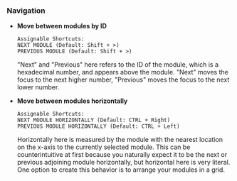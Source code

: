 ### Navigation
  - __Move between modules by ID__
    ```
    Assignable Shortcuts:
    NEXT MODULE (Default: Shift + >)
    PREVIOUS MODULE (Default: Shift + >)
    ```
    "Next" and "Previous" here refers to the ID of the module, which is a hexadecimal number, and appears above the module. "Next" moves the focus to the next higher number, "Previous" moves the focus to the next lower number.

  - __Move between modules horizontally__
    ```
    Assignable Shortcuts:
    NEXT MODULE HORIZONTALLY (Default: CTRL + Right)
    PREVIOUS MODULE HORIZONTALLY (Default: CTRL + Left)
    ```
    Horizontally here is measured by the module with the nearest location on the x-axis to the currently selected module. This can be counterintuitive at first because you naturally expect it to be the next or previous adjoining module horizontally, but horizontal here is very literal. One option to create this behavior is to arrange your modules in a grid.
